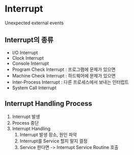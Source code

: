 # Interrupt
Unexpected external events

## Interrupt의 종류
- I/O Interrupt
- Clock Interrupt
- Console Interrupt
- Program Check Interrupt : 프로그램에 문제가 있으면
- Machine Check Interrupt : 하드웨어에 문제가 있으면
- Inter-Process Interrupt : 다른 프로세스에서 보내는 인터럽트
- System Call Interrupt

## Interrupt Handling Process
1. Interrupt 발생
2. Process 중단
3. Interrupt Handling
    1. Interrupt 발생 장소, 원인 파악
    2. Interrupt를 Service 할지 말지 결정
    3. Service 한다면 -> Interrupt Service Routine 호출

